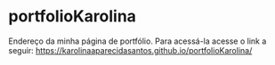 # portfolioKarolina
Endereço da minha página de portfólio. Para acessá-la acesse o link a seguir:
https://karolinaaparecidasantos.github.io/portfolioKarolina/
